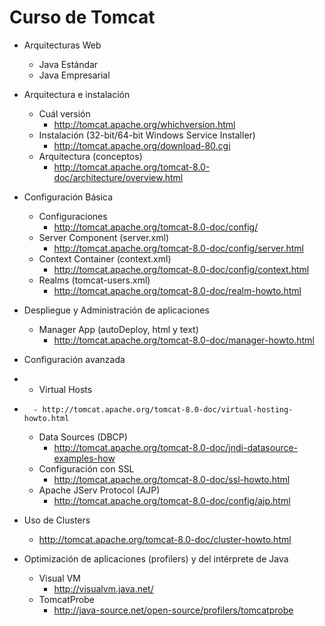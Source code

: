Curso de Tomcat
===============

- Arquitecturas Web
	- Java Estándar
	- Java Empresarial

- Arquitectura e instalación
	- Cuál versión 
		- http://tomcat.apache.org/whichversion.html
	- Instalación (32-bit/64-bit Windows Service Installer)
		- http://tomcat.apache.org/download-80.cgi
	- Arquitectura (conceptos)
		- http://tomcat.apache.org/tomcat-8.0-doc/architecture/overview.html

- Configuración Básica
	- Configuraciones
		- http://tomcat.apache.org/tomcat-8.0-doc/config/
	- Server Component (server.xml)
		- http://tomcat.apache.org/tomcat-8.0-doc/config/server.html
	- Context Container (context.xml)
		- http://tomcat.apache.org/tomcat-8.0-doc/config/context.html
	- Realms (tomcat-users.xml)
		- http://tomcat.apache.org/tomcat-8.0-doc/realm-howto.html

- Despliegue y Administración de aplicaciones
	- Manager App (autoDeploy, html y text)
		- http://tomcat.apache.org/tomcat-8.0-doc/manager-howto.html

- Configuración avanzada
- 	- Virtual Hosts
- 		- http://tomcat.apache.org/tomcat-8.0-doc/virtual-hosting-howto.html
	- Data Sources (DBCP)
		- http://tomcat.apache.org/tomcat-8.0-doc/jndi-datasource-examples-how
	- Configuración con SSL
		- http://tomcat.apache.org/tomcat-8.0-doc/ssl-howto.html
	- Apache JServ Protocol (AJP)
		- http://tomcat.apache.org/tomcat-8.0-doc/config/ajp.html

- Uso de Clusters
	- http://tomcat.apache.org/tomcat-8.0-doc/cluster-howto.html

- Optimización de aplicaciones (profilers) y del intérprete de Java
	- Visual VM
		- http://visualvm.java.net/
	- TomcatProbe
		- http://java-source.net/open-source/profilers/tomcatprobe
